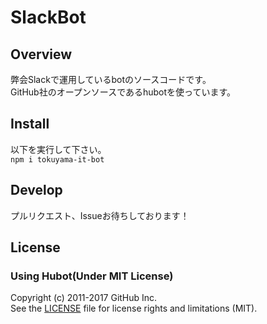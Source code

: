 # SlackBot
## Overview
弊会Slackで運用しているbotのソースコードです。<br>
GitHub社のオープンソースであるhubotを使っています。

## Install
以下を実行して下さい。<br>
`npm i tokuyama-it-bot`

## Develop
プルリクエスト、Issueお待ちしております！

## License
### Using Hubot(Under MIT License)
Copyright (c) 2011-2017 GitHub Inc.<br>
See the [LICENSE](https://github.com/hubotio/hubot/blob/master/LICENSE.md) file for license rights and limitations (MIT).
